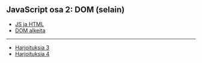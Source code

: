 ## JavaScript osa 2: DOM (selain)

- [JS ja HTML](./js_html.html)
- [DOM alkeita](./dom.html)

---

- [Harjoituksia 3](./harjoituksia1.html)
- [Harjoituksia 4](./harjoituksia2.html)

